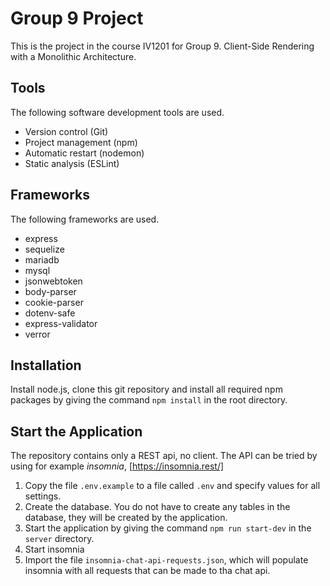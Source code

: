 # Group 9 Project

This is the project in the course IV1201 for Group 9. Client-Side Rendering with a Monolithic Architecture. 

## Tools

The following software development tools are used.

- Version control (Git)
- Project management (npm)
- Automatic restart (nodemon)
- Static analysis (ESLint)

## Frameworks

The following frameworks are used.

- express
- sequelize
- mariadb
- mysql
- jsonwebtoken
- body-parser
- cookie-parser
- dotenv-safe
- express-validator
- verror

## Installation

Install node.js, clone this git repository and install all required npm packages by giving the command `npm install` in the root directory.

## Start the Application

The repository contains only a REST api, no client. The API can be tried by using for example *insomnia*, [https://insomnia.rest/]

1. Copy the file `.env.example` to a file called `.env` and specify values for all settings.
1. Create the database. You do not have to create any tables in the database, they will be created by the application.
1. Start the application by giving the command `npm run start-dev` in the `server` directory.
1. Start insomnia
1. Import the file `insomnia-chat-api-requests.json`, which will populate insomnia with all requests that can be made to tha chat api.
